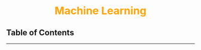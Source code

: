 <h1 align="center" style="color: orange"> Machine Learning </h1>

## Table of Contents

<!-- Fill up -->

---

